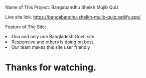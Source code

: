 Name of This Project: Bangabandhu Sheikh Mujib Quiz

Live site link: https://bangabandhu-sheikh-mujib-quiz.netlify.app/

Feature of The Site: 
<li>Ona and only one Bangladesh Govt. site.</li>
<li>Responsive and others is doing on best.</li>
<li>Our team makes this site user friendly</li>






# Thanks for watching.